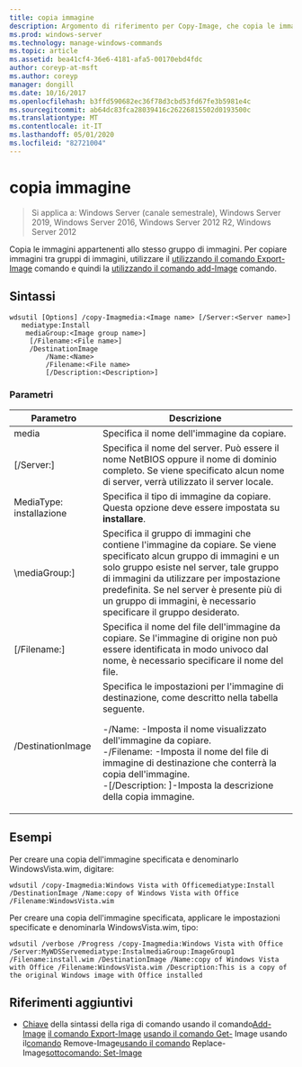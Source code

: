 ```yaml
---
title: copia immagine
description: Argomento di riferimento per Copy-Image, che copia le immagini che si trovano all'interno dello stesso gruppo di immagini.
ms.prod: windows-server
ms.technology: manage-windows-commands
ms.topic: article
ms.assetid: bea41cf4-36e6-4181-afa5-00170ebd4fdc
author: coreyp-at-msft
ms.author: coreyp
manager: dongill
ms.date: 10/16/2017
ms.openlocfilehash: b3ffd590682ec36f78d3cbd53fd67fe3b5981e4c
ms.sourcegitcommit: ab64dc83fca28039416c26226815502d0193500c
ms.translationtype: MT
ms.contentlocale: it-IT
ms.lasthandoff: 05/01/2020
ms.locfileid: "82721004"
---
```

# <a name="copy-image"></a>copia immagine

> Si applica a: Windows Server (canale semestrale), Windows Server 2019, Windows Server 2016, Windows Server 2012 R2, Windows Server 2012

Copia le immagini appartenenti allo stesso gruppo di immagini. Per copiare immagini tra gruppi di immagini, utilizzare il [utilizzando il comando Export-Image](using-the-export-image-command.md) comando e quindi la [utilizzando il comando add-Image](using-the-add-image-command.md) comando.

## <a name="syntax"></a>Sintassi
```
wdsutil [Options] /copy-Imagmedia:<Image name> [/Server:<Server name>]
   mediatype:Install
    mediaGroup:<Image group name>]
     [/Filename:<File name>]
     /DestinationImage
         /Name:<Name>
         /Filename:<File name>
         [/Description:<Description>]
```
### <a name="parameters"></a>Parametri
|Parametro|Descrizione|
|-------|--------|
media<Image name>|Specifica il nome dell'immagine da copiare.|
|[/Server:<Server name>]|Specifica il nome del server. Può essere il nome NetBIOS oppure il nome di dominio completo. Se viene specificato alcun nome di server, verrà utilizzato il server locale.|
MediaType: installazione|Specifica il tipo di immagine da copiare. Questa opzione deve essere impostata su **installare**.|
|\mediaGroup:<Image group name>]|Specifica il gruppo di immagini che contiene l'immagine da copiare. Se viene specificato alcun gruppo di immagini e un solo gruppo esiste nel server, tale gruppo di immagini da utilizzare per impostazione predefinita. Se nel server è presente più di un gruppo di immagini, è necessario specificare il gruppo desiderato.|
|[/Filename:<Filename>]|Specifica il nome del file dell'immagine da copiare. Se l'immagine di origine non può essere identificata in modo univoco dal nome, è necessario specificare il nome del file.|
|/DestinationImage|Specifica le impostazioni per l'immagine di destinazione, come descritto nella tabella seguente.<p>-/Name:<Name> -Imposta il nome visualizzato dell'immagine da copiare.<br />-/Filename:<Filename> -Imposta il nome del file di immagine di destinazione che conterrà la copia dell'immagine.<br />-[/Description: <Description>]-Imposta la descrizione della copia immagine.|
## <a name="examples"></a>Esempi
Per creare una copia dell'immagine specificata e denominarlo WindowsVista.wim, digitare:
```
wdsutil /copy-Imagmedia:Windows Vista with Officemediatype:Install /DestinationImage /Name:copy of Windows Vista with Office /Filename:WindowsVista.wim
```
Per creare una copia dell'immagine specificata, applicare le impostazioni specificate e denominarla WindowsVista.wim, tipo:
```
wdsutil /verbose /Progress /copy-Imagmedia:Windows Vista with Office /Server:MyWDSServemediatype:InstalmediaGroup:ImageGroup1 
/Filename:install.wim /DestinationImage /Name:copy of Windows Vista with Office /Filename:WindowsVista.wim /Description:This is a copy of the original Windows image with Office installed
```
## <a name="additional-references"></a>Riferimenti aggiuntivi
- [Chiave](command-line-syntax-key.md)
della sintassi della riga di comando usando il comando[Add-Image](using-the-add-image-command.md)
[il comando Export-Image](using-the-export-image-command.md)
[usando il comando Get-](using-the-get-image-command.md)
Image usando il[comando](using-the-remove-image-command.md)
Remove-Image[usando il comando](using-the-replace-image-command.md)
Replace-Image[sottocomando: Set-Image](subcommand-set-image.md)
